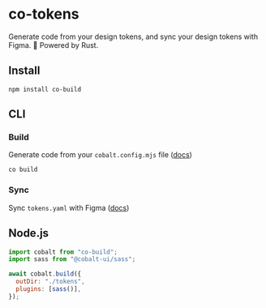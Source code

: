 # co-tokens

Generate code from your design tokens, and sync your design tokens with Figma. 🦀 Powered by Rust.

## Install

```
npm install co-build
```

## CLI

### Build

Generate code from your `cobalt.config.mjs` file ([docs](https://cobalt-ui.pages.dev/reference/config))

```
co build
```

### Sync

Sync `tokens.yaml` with Figma ([docs](https://cobalt-ui/pages.dev/guides/figma))

## Node.js

```js
import cobalt from "co-build";
import sass from "@cobalt-ui/sass";

await cobalt.build({
  outDir: "./tokens",
  plugins: [sass()],
});
```
